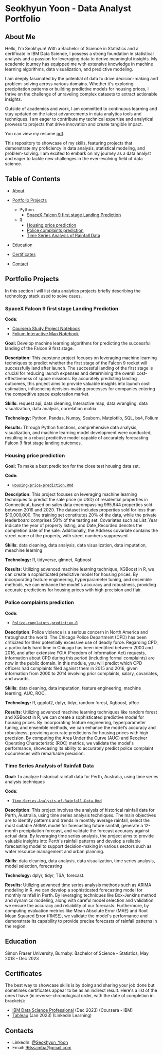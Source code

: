 # Seokhyun Yoon - Data Analyst Portfolio
## About Me
Hello, I'm Seokhyun! With a Bachelor of Science in Statistics and a certificate in IBM Data Science, I possess a strong foundation in statistical analysis and a passion for leveraging data to derive meaningful insights. My academic journey has equipped me with extensive knowledge in machine learning algorithms, data visualization, and predictive modeling.

I am deeply fascinated by the potential of data to drive decision-making and problem-solving across various domains. Whether it's exploring precipitation patterns or building predictive models for housing prices, I thrive on the challenge of unraveling complex datasets to extract actionable insights.

Outside of academics and work, I am committed to continuous learning and stay updated on the latest advancements in data analytics tools and techniques. I am eager to contribute my technical expertise and analytical prowess to projects that drive innovation and create tangible impact.

You can view my resume [pdf](https://github.com/DoubleOne7/Data-Analysis-Portfolio-/blob/main/Seokhyun%20Yoon%20resume.pdf). 

This repository to showcase of my skills, featuring projects that demonstrate my proficiency in data analysis, statistical modeling, and problem-solving. I am excited to embark on my journey as a data analyst and eager to tackle new challenges in the ever-evolving field of data science.


## Table of Contents
- [About](https://github.com/DoubleOne7/Data-Analysis-Portfolio-/blob/main/README.md#about)
- [Portfolio Projects](https://github.com/DoubleOne7/Data-Analysis-Portfolio-/blob/main/README.md#portfolio-projects)
  - Python
    - [SpaceX Falcon 9 first stage Landing Prediction](https://github.com/DoubleOne7/Data-Analysis-Portfolio-#SpaceX-Falcon-9-first-stage-Landing-Prediction)
  - R
    - [Housing price prediction](https://github.com/DoubleOne7/Data-Analysis-Portfolio-#legendary-pok%C3%A9mon-analysis)
    - [Police complaints prediction](https://github.com/DoubleOne7/Data-Analysis-Portfolio-#Police-complaints-prediction)
    - [Time Series Analysis of Rainfall Data](https://github.com/DoubleOne7/Data-Analysis-Portfolio-#Time-Series-Analysis-of-Rainfall-Data)

- [Education](https://github.com/DoubleOne7/Data-Analysis-Portfolio-/blob/main/README.md#education)  
- [Certificates](https://github.com/DoubleOne7/Data-Analysis-Portfolio-/blob/main/README.md#certificates)
- [Contact](https://github.com/DoubleOne7/Data-Analysis-Portfolio-/blob/main/README.md#contacts)
## Portfolio Projects
In this section I will list data analytics projects briefly describing the technology stack used to solve cases.

### SpaceX Falcon 9 first stage Landing Prediction
**Code:** 
- [Coursera Study Project Notebook](https://github.com/DoubleOne7/coursera/blob/main/coursera-study-project.ipynb)
- [Folium Interactive Map Notebook](https://nbviewer.org/github/DoubleOne7/coursera/blob/main/lab_jupyter_launch_site_location%20%282%29.ipynb)



**Goal:** Develop machine learning algorithms for predicting the successful landing of the Falcon 9 first stage.

**Description:** This capstone project focuses on leveraging machine learning techniques to predict whether the first stage of the Falcon 9 rocket will successfully land after launch. The successful landing of the first stage is crucial for reducing launch expenses and determining the overall cost-effectiveness of space missions. By accurately predicting landing outcomes, this project aims to provide valuable insights into launch cost estimation, influencing decision-making processes for companies entering the competitive space exploration market.

**Skills:** request api, data cleaning, Interactive map, data wrangling, data visualization, data analysis, correlation matrix

**Technology:** Python, Pandas, Numpy, Seaborn, Matplotlib, SQL, bs4, Folium

**Results:** Through Python functions, comprehensive data analysis, visualization, and machine learning model development were conducted, resulting in a robust predictive model capable of accurately forecasting Falcon 9 first stage landing outcomes.


###  Housing price prediction

**Goal:** To make a best prediciton for the close test housing data set.

**Code:** 
- [`Housing-price-prediction.Rmd`](https://github.com/DoubleOne7/Housing-prediciton-project/blob/main/Housing-price-prediction.Rmd)

**Description:** This project focuses on leveraging machine learning techniques to predict the sale price (in USD) of residential properties in Connecticut, based on sales data encompassing 995,644 properties sold between 2019 and 2020. The dataset includes properties sold for less than $10,000,000. The training set constitutes 20% of the data, while the private leaderboard comprises 50% of the testing set. Covariates such as List_Year indicate the year of property listing, and Date_Recorded denotes the completion date of the sale. Additionally, the Address covariate contains the street name of the property, with street numbers suppressed.

**Skills:** data cleaning, data analysis, data visualization, data imputation, meachine learning

**Technology:** R, tidyverse, glmnet, Xgboost

**Results:** Utilizing advanced machine learning technique, XGBoost in R, we can create a sophisticated predictive model for housing prices. By incorporating feature engineering, hyperparameter tuning, and ensemble methods, we can enhance the model's accuracy and robustness, providing accurate predictions for housing prices with high precision and flair. 


### Police complaints prediction 

**Code:** 
- [`Police-complaints-prediction.R`](https://github.com/jasondang01/440module2-jason-tyler-sean/blob/main/Final_Version.R)

**Description:** Police violence is a serious concern in North America and throughout the world. The Chicago Police Department (CPD) has been criticized for their potentially excessive use of deadly force. Regarding CPD, a particularly hard time in Chicago has been identified between 2000 and 2016, and after extensive FOIA (Freedom of Information Act) requests, information about CPD during this period (including formal complaints) are now in the public domain. In this module, you will predict which CPD officers had complaints filed against them in 2015 and 2016, given information from 2000 to 2014 involving prior complaints, salary, covariates, and awards.

**Skills:** data cleaning, data imputation, feature engineering, machine learning, AUC, ROC. 

**Technology:** R, ggplot2, dplyr, tidyr, random forest, Xgboost, pRoc

**Results:** Utilizing advanced machine learning techniques like random forest and XGBoost in R, we can create a sophisticated predictive model for housing prices. By incorporating feature engineering, hyperparameter tuning, and ensemble methods, we can enhance the model's accuracy and robustness, providing accurate predictions for housing prices with high precision. By computing the Area Under the Curve (AUC) and Receiver Operating Characteristic (ROC) metrics, we validate the model's performance, showcasing its ability to accurately predict police complaint occurrences with remarkable precision. 

### Time Series Analysis of Rainfall Data

**Goal:**  To analyze historical rainfall data for Perth, Australia, using time series analysis techniques

**Code:** 
- [`Time-Series-Analysis-of-Rainfall-Data.Rmd`](https://github.com/bba32/stat485/blob/main/Rainfall%20Final.Rmd)

**Description:** This project involves the analysis of historical rainfall data for Perth, Australia, using time series analysis techniques. The main objectives are to identify patterns and trends in monthly average rainfall, select the most suitable ARIMA model for forecasting future rainfall, generate a 12-month precipitation forecast, and validate the forecast accuracy against actual data. By leveraging time series analysis, the project aims to provide valuable insights into Perth's rainfall patterns and develop a reliable forecasting model to support decision-making in various sectors such as water resource management and urban planning.

**Skills:** data cleaning, data analysis, data visualization, time series analysis, model selection, forecasting

**Technology:** dplyr, tidyr, TSA, forecast. 

**Results:** Utilizing advanced time series analysis methods such as ARIMA modeling in R, we can develop a sophisticated forecasting model for monthly rainfall in Perth. By leveraging techniques like Box-Jenkins method and dynamics modeling, along with careful model selection and validation, we ensure the accuracy and reliability of our forecasts. Furthermore, by computing evaluation metrics like Mean Absolute Error (MAE) and Root Mean Squared Error (RMSE), we validate the model's performance and demonstrate its capability to provide precise forecasts of rainfall patterns in the region.

## Education
Simon Fraser University, Burnaby: 
Bachelor of Science - Statistics,
May 2018 - Dec 2023

## Certificates
The best way to showcase skills is by doing and sharing your job done but sometimes certificates appear to be as an indirect result. Here's a list of the ones I have (in reverse-chronological order, with the date of completion in brackets):
- [IBM Data Science Professional](https://www.coursera.org/account/accomplishments/specialization/XQD6FNV9Q5FB) (Dec 2023) (Coursera - IBM)
- [Tableau](https://www.linkedin.com/learning/certificates/814d91fd0c6ab19bb16c9d29fd23fb3a7915ad908637ed0b5ba19f5684ac1dc5) (Jan 2023) (Linkedin Learning)

## Contacts
- LinkedIn: [@Seokhyun_Yoon](https://www.linkedin.com/in/seokhyun-yoon-241a61104/)
- Email: 96ssamba@gmail.com

